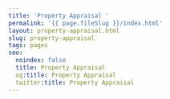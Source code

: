 ```yaml
---
title: 'Property Appraisal '
permalink: '{{ page.fileSlug }}/index.html'
layout: property-appraisal.html
slug: property-appraisal
tags: pages
seo:
  noindex: false
  title: Property Appraisal
  og:title: Property Appraisal
  twitter:title: Property Appraisal
---
```



